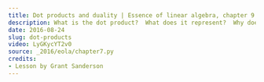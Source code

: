 ```yaml
---
title: Dot products and duality | Essence of linear algebra, chapter 9
description: What is the dot product?  What does it represent?  Why does it have the formula that it does?  All this is explained visually.
date: 2016-08-24
slug: dot-products
video: LyGKycYT2v0
source: _2016/eola/chapter7.py
credits:
- Lesson by Grant Sanderson
---
```

